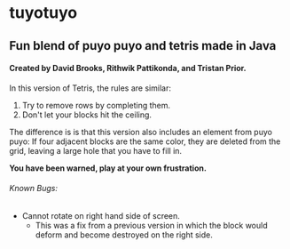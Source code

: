 # tuyotuyo
Fun blend of puyo puyo and tetris made in Java
---
#### Created by David Brooks, Rithwik Pattikonda, and Tristan Prior.

In this version of Tetris, the rules are similar:
1. Try to remove rows by completing them.
2. Don't let your blocks hit the ceiling.

The difference is is that this version also includes an element from puyo puyo: If four adjacent blocks are the same color, 
they are deleted from the grid, leaving a large hole that you have to fill in.

**You have been warned, play at your own frustration.**



###### Known Bugs:
- Cannot rotate on right hand side of screen.
  - This was a fix from a previous version in which the block would deform and become destroyed on the right side.

